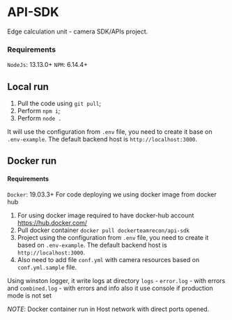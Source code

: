 # API-SDK
Edge calculation unit - camera SDK/APIs project.

### Requirements
`NodeJs`: 13.13.0+
`NPM`: 6.14.4+
## Local run
1. Pull the code using `git pull`;
2. Perform `npm i`;
3. Perform `node .`

It will use the configuration from `.env` file, you need to create it base on `.env-example`. The default backend host is `http://localhost:3000`.
## Docker run
#### Requirements
`Docker`: 19.03.3+
For code deploying we using docker image from docker hub
1. For using docker image required to have docker-hub account https://hub.docker.com/
2. Pull docker container `docker pull dockerteamrecon/api-sdk`
3. Project using the configuration from `.env` file, you need to create it based on `.env-example`. The default backend host is `http://localhost:3000`.
4. Also need to add file `conf.yml` with camera resources based on `conf.yml.sample` file.

Using winston logger, it write logs at directory `logs` - 
`error.log` - with errors and `combined.log` - with errors and info
also it use console if production mode is not set

*NOTE*: Docker container run in Host network with direct ports opened.
